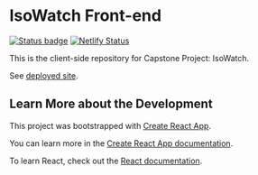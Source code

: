 # IsoWatch Front-end

[![Status badge](https://img.shields.io/badge/status-development-blue.svg)](https://shields.io/)
[![Netlify Status](https://api.netlify.com/api/v1/badges/c6eb1cc5-7c90-4407-b043-5f42f2d8b4be/deploy-status)](https://app.netlify.com/sites/isowatch/deploys)

This is the client-side repository for Capstone Project: IsoWatch.

See [deployed site](https://isowatch.netlify.app/).

## Learn More about the Development

This project was bootstrapped with [Create React App](https://github.com/facebook/create-react-app).

You can learn more in the [Create React App documentation](https://facebook.github.io/create-react-app/docs/getting-started).

To learn React, check out the [React documentation](https://reactjs.org/).
